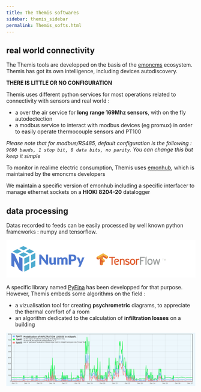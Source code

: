 ```yaml
---
title: The Themis softwares
sidebar: themis_sidebar
permalink: Themis_softs.html
---
```


## real world connectivity

The Themis tools are developped on the basis of the [emoncms](http://github.com/emoncms) ecosystem. 
Themis has got its own intelligence, including devices autodiscovery. 

**THERE IS LITTLE OR NO CONFIGURATION** 

Themis uses different python services for most operations related to connectivity with sensors and real world :

- a over the air service for **long range 169Mhz sensors**, with on the fly autodectection
- a modbus service to interact with modbus devices (eg promux) in order to easily operate thermocouple sensors and PT100

*Please note that for modbus/RS485, default configuration is the following : `9600 bauds, 1 stop bit, 8 data bits, no parity`. You can change this but keep it simple*

To monitor in realime electric consumption, Themis uses [emonhub](http://github.com/openenergymonitor/emonhub), which is maintained by the emoncms developers

We maintain a specific version of emonhub including a specific interfacer to manage ethernet sockets on a **HIOKI 8204-20** datalogger


## data processing

Datas recorded to feeds can be easily processed by well known python frameworks : numpy and tensorflow.

![logos](logos.png)

A specific library named [PyFina](https://pypi.org/project/PyFina/) has been developped for that purpose. However, Themis embeds some algorithms on the field :

- a vizualisation tool for creating **psychrometric** diagrams, to appreciate the thermal comfort of a room
- an algorithm dedicated to the calculation of **infiltration losses** on a building

![inf](INFLOSSES.png) 
 



